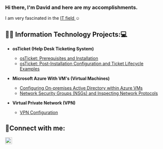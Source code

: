 ### Hi there, I'm David and here are my accomplishments.
 I am very fascinated in the <a href="https://linkedin.com/in/david-phan-301226297">IT field  </a>☺</h1> 

<h2>👨‍💻 Information Technology Projects:💻</h2>

- <b>osTicket (Help Desk Ticketing System)</b>
  - [osTicket: Prerequisites and Installation](https://github.com/DPhan817/osticket-prereqs)
  - [osTicket: Post-Installation Configuration and Ticket Lifecycle Examples ](https://github.com/DPhan817/post-install-config)
  
- <b>Microsoft Azure With VM's (Virtual Machines)</b>
  - [Configuring On-premises Active Directory within Azure VMs](https://github.com/DPhan817/configure-ad-)
  - [Network Security Groups (NSGs) and Inspecting Network Protocols](https://github.com/DPhan817/azure-network-protocols)
 
- <b>Virtual Private Network (VPN)</b>
  - [VPN Configuration](https://github.com/DPhan817/VPN-Configuration-)

<h2>🤳Connect with me:</h2>


[<img align="left" alt="Josh | LinkedIn" width="22px" src="https://cdn.jsdelivr.net/npm/simple-icons@v3/icons/linkedin.svg" />][linkedin]



[linkedin]: https://linkedin.com/in/david-phan-301226297




<!--
**DPhan817/DPhan817** is a ✨ _special_ ✨ repository because its `README.md` (this file) appears on your GitHub profile.

Here are some ideas to get you started:

- 🔭 I’m currently working on ...
- 🌱 I’m currently learning ...
- 👯 I’m looking to collaborate on ...
- 🤔 I’m looking for help with ...
- 💬 Ask me about ...
- 📫 How to reach me: ...
- 😄 Pronouns: ...
- ⚡ Fun fact: ...
-->
